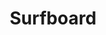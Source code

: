 ---
title: Surfboard
description: See our surfboards
bannerh1: Surfboards
layout: surf
slug: surfboards

surf1: West Coast Shapes Surfboards
surf1_desc: West Coast Shape will be manufacturing board on the west coast using the most advance and eco friendly technology on Epoxy resin, changing methods as the technology evolves.  We will have different brands available for a wider range of board options and surf styles.<br><br>The support for local shapers will be always on the table, service them with the rental of shaping bay, CNC blank cut services, glassing services and more."

surf2: WCS Brands
surf2_desc: WCS is developing a series of model’s custom made for the West Coast Waves. Range go from Kids Boards, Twins, Hi Performance, Shorts, Mid Length, Fun and Longboards. We will be adapting this boards to the costumer needs for volumes and length. 

surf3: Sun Tech
surf3_desc: WCS has the exclusivity of Sun Tech Brand in Canada.<br>Sun tech Hi Perf SUPs Paddleboards are Peruvian Soft Hybrids and look like fiberglass boards but are constructed of high-tech materials. Our Sun tech Hi Perf SUPs paddleboards are all hand crafted and made from durable materials like sealed foam cell that does not absorb water, a dual aluminum stringer for maximum reinforcement, and covered with Anti-Delamination Vinyl that expands and contracts which temperature changes. Sun tech by Liquid Shredder is the stand-up paddle board you need so you can enjoy hours of fun in the lake, river, your or at the beach and waves.  LS Sun tech Hi Perf SUPs are competition proven.

surf4: Clayton Surfboards
surf4_desc: Clayton’s Epoxy Surfboards now feature the signature Shapers SPINE-TEK® Technology which is a globally patented technology and is exclusively licensed to Channel Island Surfboards and Clayton Surfboards.   Shapers SPINE-TEK® is a precision moulded fibre-reinforced spine that has been specifically designed & engineered to deliver superior strength, durability and flex-based performance to surfboards.<br><br>SPINE-TEK® innovation enhances the overall responsiveness of your surfboard, injecting it with kinetic energy that transforms into additional speed, power and flow.

surf5: Rooster Brand
surf5_desc: Specialising in custom hand-made products ranging from surfboards to Garage Style screen printed T-Shirts.Hailing from the USA and now located on the Gold Coast, Australia, Rooster Brand has set roots throughout the world with travel, productivity and character.

surf6: LakeSurf Balance Board Canada 
surf6_desc: "Practice surfing between sessions, during the off season, or while lounging at home. The soft yet tough EVA foam pad not only makes it feel like your favorite board but makes it comfortable to use while barefoot. The Wakesurf Balance Board is engineered to have a 'surfy' feel. With different rocker profiles for heel-to-toe motion and tail-to-nose motion, this board will simulate balance on a surfboard. Want a more mellow experience? Use it on the carpet. Ready to up your skills? Use it on a hard surface.<br><br>Get your 180's, 360's, 540's, and other spin combos consistent in no time. Work on surf-specific balance at home. Practice foot motion and pumping. Bag those shove-its. Practicing on the Wakesurf Balance Board will help you master your tricks with much less waiting in between attempts. Did not make it all the way around on your spin? Just hop back on the board and try a dozen more times in a matter of minutes so you'll be ready when you hit the water. The Wakesurf Balance Board will give you a great workout while improving skills and having fun all at the same time."

surf7: Carver Skateboards 
surf7_desc: A surfskate is extremely manoeuvrable and you can drive even the smallest curves easily. Cruiser skateboards look similar to the Carver skateboards, while the cruiser skateboards are not as agile at all. We will be stocking a wide range of their models.

surf8: Story Time 
surf8_desc: We know kid boards are EXPENSIVE! You have 4 kids, you buy 4 boards, and then they outgrow them in a year...goodbye thousands of dollars. We get it. That is why we offer affordable boards and a buy and trade in service. Story Time will be there for your Kids needs with appealing logos for your littles ones to start the shredding process.
---